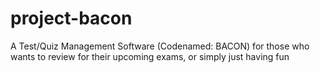 # project-bacon
A Test/Quiz Management Software (Codenamed: BACON) for those who wants to review for their upcoming exams, or simply just having fun
